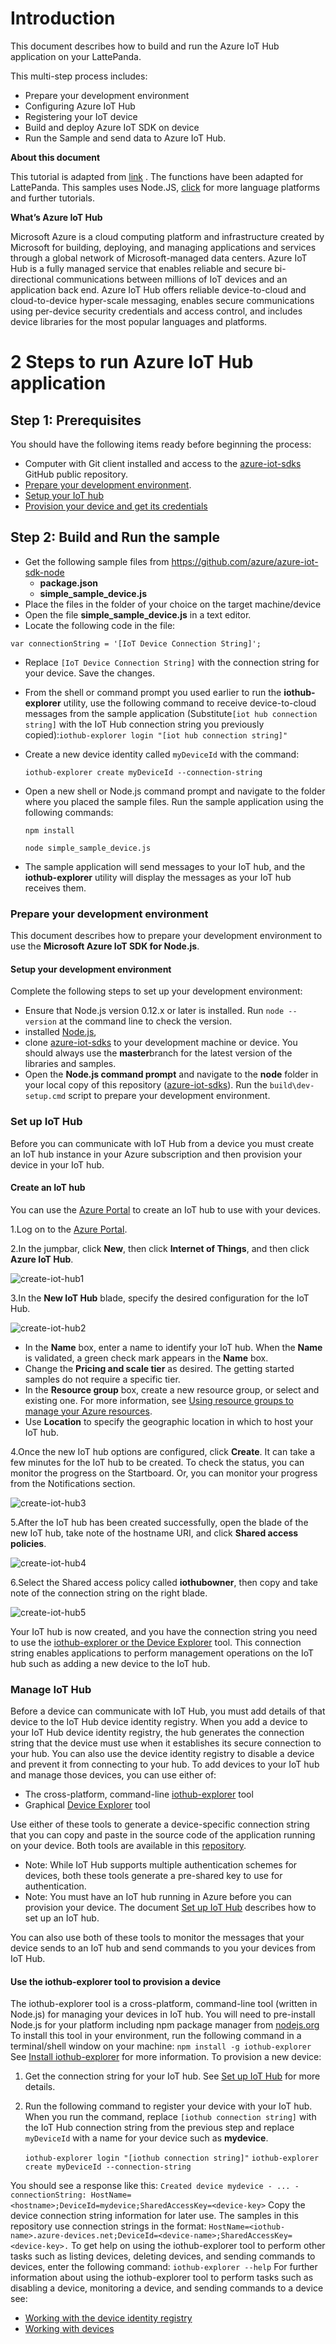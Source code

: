 # Introduction

This document describes how to build and run the Azure IoT Hub application on your LattePanda.

This multi-step process includes:

- Prepare your development environment
- Configuring Azure IoT Hub
- Registering your IoT device
- Build and deploy Azure IoT SDK on device
- Run the Sample and send data to Azure IoT Hub.

**About this document**

This tutorial is adapted from [link](https://github.com/Azure/azure-iot-sdks) . The functions have been adapted for LattePanda. This samples uses Node.JS, [click](https://github.com/Azure/azure-iot-sdks) for more language platforms and further tutorials.

**What’s Azure IoT Hub** 

Microsoft Azure is a cloud computing platform and infrastructure created by Microsoft for building, deploying, and managing applications and services through a global network of Microsoft-managed data centers. Azure IoT Hub is a fully managed service that enables reliable and secure bi-directional communications between millions of IoT devices and an application back end. Azure IoT Hub offers reliable device-to-cloud and cloud-to-device hyper-scale messaging, enables secure communications using per-device security credentials and access control, and includes device libraries for the most popular languages and platforms.

# 2 Steps to run Azure IoT Hub application

## Step 1: Prerequisites

You should have the following items ready before beginning the process:

- Computer with Git client installed and access to the [azure-iot-sdks](https://github.com/Azure/azure-iot-sdks) GitHub public repository.
- [Prepare your development environment](http://www.lattepanda.com/docs/#Prepare_your_development_environment).
- [Setup your IoT hub](http://www.lattepanda.com/docs/#Set_up_IoT_Hub)
- [Provision your device and get its credentials](http://www.lattepanda.com/docs/#manage_iot_hub)

## Step 2: Build and Run the sample

- Get the following sample files from https://github.com/azure/azure-iot-sdk-node
  - **package.json**
  - **simple_sample_device.js**
- Place the files in the folder of your choice on the target machine/device
- Open the file **simple_sample_device.js** in a text editor.
- Locate the following code in the file:

`var connectionString = '[IoT Device Connection String]';`

- Replace `[IoT Device Connection String]` with the connection string for your device. Save the changes.

- From the shell or command prompt you used earlier to run the **iothub-explorer** utility, use the following command to receive device-to-cloud messages from the sample application (Substitute`[iot hub connection string]` with the IoT Hub connection string you previously copied):`iothub-explorer login "[iot hub connection string]"`

- Create a new device identity called `myDeviceId` with the command:

  `iothub-explorer create myDeviceId --connection-string`

- Open a new shell or Node.js command prompt and navigate to the folder where you placed the sample files. Run the sample application using the following commands:

  `npm install`

  `node simple_sample_device.js`

- The sample application will send messages to your IoT hub, and the **iothub-explorer** utility will display the messages as your IoT hub receives them.

### Prepare your development environment

This document describes how to prepare your development environment to use the **Microsoft Azure IoT SDK for Node.js**.

#### Setup your development environment

Complete the following steps to set up your development environment:

- Ensure that Node.js version 0.12.x or later is installed. Run `node --version` at the command line to check the version.
- installed [Node.js](http://nodejs.org/),
- clone [azure-iot-sdks](https://github.com/Azure/azure-iot-sdks) to your development machine or device. You should always use the **master**branch for the latest version of the libraries and samples.
- Open the **Node.js command prompt** and navigate to the **node** folder in your local copy of this repository ([azure-iot-sdks](https://github.com/Azure/azure-iot-sdks)). Run the `build\dev-setup.cmd` script to prepare your development environment.

### Set up IoT Hub

Before you can communicate with IoT Hub from a device you must create an IoT hub instance in your Azure subscription and then provision your device in your IoT hub.

#### Create an IoT hub

You can use the [Azure Portal](https://portal.azure.com/) to create an IoT hub to use with your devices.

1.Log on to the [Azure Portal](https://portal.azure.com/).

2.In the jumpbar, click **New**, then click **Internet of Things**, and then click **Azure IoT Hub**.

![create-iot-hub1](http://www.lattepanda.com/wp-content/uploads/2016/02/create-iot-hub1-1.png)

3.In the **New IoT Hub** blade, specify the desired configuration for the IoT Hub.

![create-iot-hub2](http://www.lattepanda.com/wp-content/uploads/2016/02/create-iot-hub2.png)

- In the **Name** box, enter a name to identify your IoT hub. When the **Name** is validated, a green check mark appears in the **Name** box.
- Change the **Pricing and scale tier** as desired. The getting started samples do not require a specific tier.
- In the **Resource group** box, create a new resource group, or select and existing one. For more information, see [Using resource groups to manage your Azure resources](https://azure.microsoft.com/documentation/articles/resource-group-portal/).
- Use **Location** to specify the geographic location in which to host your IoT hub.

4.Once the new IoT hub options are configured, click **Create**. It can take a few minutes for the IoT hub to be created. To check the status, you can monitor the progress on the Startboard. Or, you can monitor your progress from the Notifications section.

![create-iot-hub3](http://www.lattepanda.com/wp-content/uploads/2016/02/create-iot-hub3.png)

5.After the IoT hub has been created successfully, open the blade of the new IoT hub, take note of the hostname URI, and click **Shared access policies**.

![create-iot-hub4](http://www.lattepanda.com/wp-content/uploads/2016/02/create-iot-hub4.png)

6.Select the Shared access policy called **iothubowner**, then copy and take note of the connection string on the right blade. 

![create-iot-hub5](http://www.lattepanda.com/wp-content/uploads/2016/02/create-iot-hub5.png)

Your IoT hub is now created, and you have the connection string you need to use the [iothub-explorer or the Device Explorer](http://www.lattepanda.com/docs/#manage_iot_hub) tool. This connection string enables applications to perform management operations on the IoT hub such as adding a new device to the IoT hub.

### Manage IoT Hub

Before a device can communicate with IoT Hub, you must add details of that device to the IoT Hub device identity registry. When you add a device to your IoT Hub device identity registry, the hub generates the connection string that the device must use when it establishes its secure connection to your hub. You can also use the device identity registry to disable a device and prevent it from connecting to your hub. To add devices to your IoT hub and manage those devices, you can use either of:

- The cross-platform, command-line [iothub-explorer](http://www.lattepanda.com/docs/#iothub-explorer) tool
- Graphical [Device Explorer](https://github.com/Azure/azure-iot-sdk-csharp/tree/master/tools/DeviceExplorer) tool

Use either of these tools to generate a device-specific connection string that you can copy and paste in the source code of the application running on your device. Both tools are available in this [repository](https://github.com/Azure/azure-iot-sdks).

- Note: While IoT Hub supports multiple authentication schemes for devices, both these tools generate a pre-shared key to use for authentication.
- Note: You must have an IoT hub running in Azure before you can provision your device. The document [Set up IoT Hub](http://www.lattepanda.com/docs/#Set_up_IoT_Hub) describes how to set up an IoT hub.

You can also use both of these tools to monitor the messages that your device sends to an IoT hub and send commands to you your devices from IoT Hub.

#### Use the iothub-explorer tool to provision a device

The iothub-explorer tool is a cross-platform, command-line tool (written in Node.js) for managing your devices in IoT hub. You will need to pre-install Node.js for your platform including npm package manager from [nodejs.org](https://nodejs.org/) To install this tool in your environment, run the following command in a terminal/shell window on your machine: `npm install -g iothub-explorer` See [Install iothub-explorer](https://github.com/azure/iothub-explorer) for more information. To provision a new device:

1. Get the connection string for your IoT hub. See [Set up IoT Hub](http://www.lattepanda.com/docs/#Set_up_IoT_Hub) for more details.

2. Run the following command to register your device with your IoT hub. When you run the command, replace `[iothub connection string]` with the IoT Hub connection string from the previous step and replace `myDeviceId` with a name for your device such as **mydevice**.

   `iothub-explorer login "[iothub connection string]"`
   `iothub-explorer create myDeviceId --connection-string`

You should see a response like this: `Created device mydevice - ... - connectionString: HostName=<hostname>;DeviceId=mydevice;SharedAccessKey=<device-key>` Copy the device connection string information for later use. The samples in this repository use connection strings in the format: `HostName=<iothub-name>.azure-devices.net;DeviceId=<device-name>;SharedAccessKey=<device-key>.` To get help on using the iothub-explorer tool to perform other tasks such as listing devices, deleting devices, and sending commands to devices, enter the following command: `iothub-explorer --help` For further information about using the iothub-explorer tool to perform tasks such as disabling a device, monitoring a device, and sending commands to a device see:

- [Working with the device identity registry](https://github.com/Azure/azure-iot-sdks/blob/master/tools/iothub-explorer/readme.md#identityregistry)
- [Working with devices](https://github.com/Azure/azure-iot-sdks/blob/master/tools/iothub-explorer/readme.md#devices)